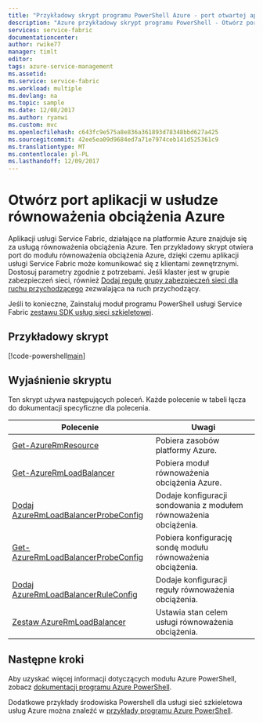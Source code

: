 ```yaml
---
title: "Przykładowy skrypt programu PowerShell Azure - port otwartej aplikacji w usłudze równoważenia obciążenia | Dokumentacja firmy Microsoft"
description: "Azure przykładowy skrypt programu PowerShell - Otwórz port w usłudze równoważenia obciążenia Azure dla aplikacji sieci szkieletowej usług."
services: service-fabric
documentationcenter: 
author: rwike77
manager: timlt
editor: 
tags: azure-service-management
ms.assetid: 
ms.service: service-fabric
ms.workload: multiple
ms.devlang: na
ms.topic: sample
ms.date: 12/08/2017
ms.author: ryanwi
ms.custom: mvc
ms.openlocfilehash: c643fc9e575a8e836a361893d78348bbd627a425
ms.sourcegitcommit: 42ee5ea09d9684ed7a71e7974ceb141d525361c9
ms.translationtype: MT
ms.contentlocale: pl-PL
ms.lasthandoff: 12/09/2017
---
```

# <a name="open-an-application-port-in-the-azure-load-balancer"></a>Otwórz port aplikacji w usłudze równoważenia obciążenia Azure

Aplikacji usługi Service Fabric, działające na platformie Azure znajduje się za usługą równoważenia obciążenia Azure. Ten przykładowy skrypt otwiera port do modułu równoważenia obciążenia Azure, dzięki czemu aplikacji usługi Service Fabric może komunikować się z klientami zewnętrznymi. Dostosuj parametry zgodnie z potrzebami. Jeśli klaster jest w grupie zabezpieczeń sieci, również [Dodaj regułę grupy zabezpieczeń sieci dla ruchu przychodzącego](service-fabric-powershell-add-nsg-rule.md) zezwalająca na ruch przychodzący.

Jeśli to konieczne, Zainstaluj moduł programu PowerShell usługi Service Fabric [zestawu SDK usług sieci szkieletowej](../service-fabric-get-started.md). 

## <a name="sample-script"></a>Przykładowy skrypt

[!code-powershell[main](../../../powershell_scripts/service-fabric/open-port-in-load-balancer/open-port-in-load-balancer.ps1 "Open a port in the load balancer")]

## <a name="script-explanation"></a>Wyjaśnienie skryptu

Ten skrypt używa następujących poleceń. Każde polecenie w tabeli łącza do dokumentacji specyficzne dla polecenia.

| Polecenie | Uwagi |
|---|---|
| [Get-AzureRmResource](/powershell/module/azurerm.resources/get-azurermresource) | Pobiera zasobów platformy Azure.  |
| [Get-AzureRmLoadBalancer](/powershell/module/azurerm.network/get-azurermloadbalancer) | Pobiera moduł równoważenia obciążenia Azure. |
| [Dodaj AzureRmLoadBalancerProbeConfig](/powershell/module/azurerm.network/add-azurermloadbalancerprobeconfig) | Dodaje konfiguracji sondowania z modułem równoważenia obciążenia.|
| [Get-AzureRmLoadBalancerProbeConfig](/powershell/module/azurerm.network/get-azurermloadbalancerprobeconfig) | Pobiera konfigurację sondę modułu równoważenia obciążenia. |
| [Dodaj AzureRmLoadBalancerRuleConfig](/powershell/module/azurerm.network/add-azurermloadbalancerruleconfig) | Dodaje konfiguracji reguły równoważenia obciążenia. |
| [Zestaw AzureRmLoadBalancer](/powershell/module/azurerm.network/set-azurermloadbalancer) | Ustawia stan celem usługi równoważenia obciążenia. |

## <a name="next-steps"></a>Następne kroki

Aby uzyskać więcej informacji dotyczących modułu Azure PowerShell, zobacz [dokumentacji programu Azure PowerShell](/powershell/azure/overview).

Dodatkowe przykłady środowiska Powershell dla usługi sieć szkieletowa usług Azure można znaleźć w [przykłady programu Azure PowerShell](../service-fabric-powershell-samples.md).
